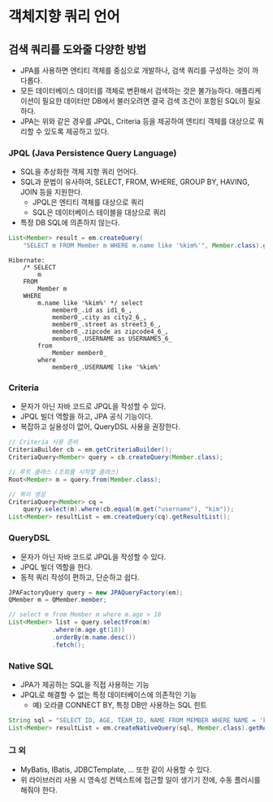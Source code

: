 # 객체지향 쿼리 언어

## 검색 쿼리를 도와줄 다양한 방법

- JPA를 사용하면 엔티티 객체를 중심으로 개발하나, 검색 쿼리를 구성하는 것이 까다롭다.
- 모든 데이터베이스 데이터를 객체로 변환해서 검색하는 것은 불가능하다. 애플리케이션이 필요한 데이터만 DB에서 불러오려면 결국 검색 조건이 포함된 SQL이 필요하다.
- JPA는 위와 같은 경우를 JPQL, Criteria 등을 제공하여 엔티티 객체를 대상으로 쿼리할 수 있도록 제공하고 있다.

### JPQL (Java Persistence Query Language)

- SQL을 추상화한 객체 지향 쿼리 언어다.
- SQL과 문법이 유사하여, SELECT, FROM, WHERE, GROUP BY, HAVING, JOIN 등을 지원한다.
  - JPQL은 엔티티 객체를 대상으로 쿼리
  - SQL은 데이터베이스 테이블을 대상으로 쿼리
- 특정 DB SQL에 의존하지 않는다.

```java
List<Member> result = em.createQuery(
    "SELECT m FROM Member m WHERE m.name like '%kim%'", Member.class).getResultList();
```

```
Hibernate:
    /* SELECT
        m
    FROM
        Member m
    WHERE
        m.name like '%kim%' */ select
            member0_.id as id1_6_,
            member0_.city as city2_6_,
            member0_.street as street3_6_,
            member0_.zipcode as zipcode4_6_,
            member0_.USERNAME as USERNAME5_6_
        from
            Member member0_
        where
            member0_.USERNAME like '%kim%'
```

### Criteria

- 문자가 아닌 자바 코드로 JPQL을 작성할 수 있다.
- JPQL 빌더 역할을 하고, JPA 공식 기능이다.
- 복잡하고 실용성이 없어, QueryDSL 사용을 권장한다.

```java
// Criteria 사용 준비
CriteriaBuilder cb = em.getCriteriaBuilder();
CriteriaQuery<Member> query = cb.createQuery(Member.class);

// 루트 클래스 (조회를 시작할 클래스)
Root<Member> m = query.from(Member.class);

// 쿼리 생성
CriteriaQuery<Member> cq =
    query.select(m).where(cb.equal(m.get("username"), "kim"));
List<Member> resultList = em.createQuery(cq).getResultList();
```

### QueryDSL

- 문자가 아닌 자바 코드로 JPQL을 작성할 수 있다.
- JPQL 빌더 역할을 한다.
- 동적 쿼리 작성이 편하고, 단순하고 쉽다.

```java
JPAFactoryQuery query = new JPAQueryFactory(em);
QMember m = QMember.member;

// select m from Member m where m.age > 18
List<Member> list = query.selectFrom(m)
            .where(m.age.gt(18))
            .orderBy(m.name.desc())
            .fetch();
```

### Native SQL

- JPA가 제공하는 SQL을 직접 사용하는 기능
- JPQL로 해결할 수 없는 특정 데이터베이스에 의존적인 기능
  - 예) 오라클 CONNECT BY, 특정 DB만 사용하는 SQL 힌트

```java
String sql = "SELECT ID, AGE, TEAM_ID, NAME FROM MEMBER WHERE NAME = 'kim'";
List<Member> resultList = em.createNativeQuery(sql, Member.class).getResultList();
```

### 그 외

- MyBatis, IBatis, JDBCTemplate, ... 또한 같이 사용할 수 있다.
- 위 라이브러리 사용 시 영속성 컨텍스트에 접근할 일이 생기기 전에, 수동 플러시를 해줘야 한다.
